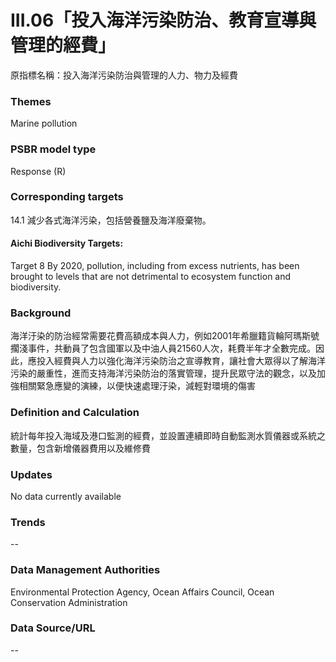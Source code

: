 # III.06「投入海洋污染防治、教育宣導與管理的經費」
原指標名稱：投入海洋污染防治與管理的人力、物力及經費

<script type="text/javascript" src="http://cdn.mathjax.org/mathjax/latest/MathJax.js?config=TeX-AMS-MML_HTMLorMML"></script>

### Themes
Marine pollution
### PSBR model type
Response (R)
### Corresponding targets
14.1 減少各式海洋污染，包括營養鹽及海洋廢棄物。
#### Aichi Biodiversity Targets:
Target 8 By 2020, pollution, including from excess nutrients, has been brought to levels that are not detrimental to ecosystem function and biodiversity.
### Background
海洋汙染的防治經常需要花費高額成本與人力，例如2001年希臘籍貨輪阿瑪斯號擱淺事件，共動員了包含國軍以及中油人員21560人次，耗費半年才全數完成。因此，應投入經費與人力以強化海洋污染防治之宣導教育，讓社會大眾得以了解海洋污染的嚴重性，進而支持海洋污染防治的落實管理，提升民眾守法的觀念，以及加強相關緊急應變的演練，以便快速處理汙染，減輕對環境的傷害
### Definition and Calculation
統計每年投入海域及港口監測的經費，並設置連續即時自動監測水質儀器或系統之數量，包含新增儀器費用以及維修費
### Updates
No data currently available
### Trends
--
### Data Management Authorities
Environmental Protection Agency, Ocean Affairs Council, Ocean Conservation Administration
### Data Source/URL
--